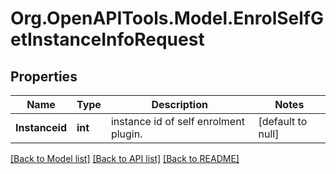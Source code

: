 # Org.OpenAPITools.Model.EnrolSelfGetInstanceInfoRequest

## Properties

Name | Type | Description | Notes
------------ | ------------- | ------------- | -------------
**Instanceid** | **int** | instance id of self enrolment plugin. | [default to null]

[[Back to Model list]](../README.md#documentation-for-models) [[Back to API list]](../README.md#documentation-for-api-endpoints) [[Back to README]](../README.md)

